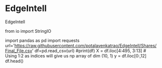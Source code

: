 # EdgeIntell
EdgeIntell


from io import StringIO

import pandas as pd
import requests
url='https://raw.githubusercontent.com/potalavenkatrao/EdgeIntell/Shares/Final_File.csv'
df=pd.read_csv(url)
#print(df)
X = df.iloc[4:495, 3:13]   # Using 1:2 as indices will give us np array of dim (10, 1)
y = df.iloc[0:,12]
df.head()
